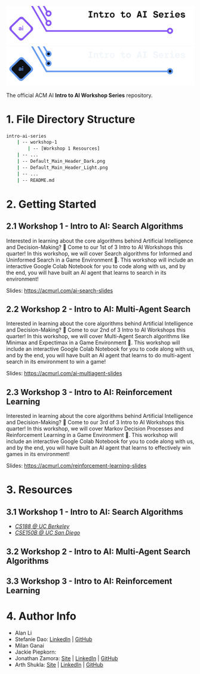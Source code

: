 <!-- 
    If you have any questions about this template, feel free to ask
    your Director for help!
-->


<!-- 
    SECTION: Header
    ---------
    Request new headers from you Director to fit your workshop!
-->

![Alt Text (Intro to AI Workshop Series)](./Default_Main_Header_Light.png#gh-light-mode-only)
![Alt Text (Intro to AI Workshop Series)](./Default_Main_Header_Dark.png#gh-dark-mode-only)

The official ACM AI **Intro to AI Workshop Series** repository.

<!-- 
    SECTION: Table of Contents
    ---------
    Mandatory Sections:
        - File Directory Structure
        - Getting Started
            - Give an interesting description of your workshop!
            - E.g. you can use the marketing descriptiong (w/o the emojis
              and make the nouns general ('you' becomes 'the reader'))
        - Resources
            - Images, papers, etc
    Other Possible Sections:
        - Datasets
            - Separate from 'Resources' to distinguish between inspiration and
              things like datasets used in a notebook
        - Anything else you'd like, but try not to be redundant!
-->

<!-- 
    SECTION: File Directory Structure
    ---------
    Write out your File Directory Structure below (make sure it's up-to-date)
-->

# 1. File Directory Structure

```bash
intro-ai-series
    | -- workshop-1
        | -- [Workshop 1 Resources]
    | -- ...
    | -- Default_Main_Header_Dark.png
    | -- Default_Main_Header_Light.png
    | -- ...
    | -- README.md
```

<!-- 
    SECTION: Getting Started
    ---------
    Brief description of your workshop here
-->

# 2. Getting Started

## 2.1 Workshop 1 - Intro to AI: Search Algorithms

<!-- 
    You can write something up for each worksop or use their marketing descriptions.
-->

Interested in learning about the core algorithms behind Artificial Intelligence and Decision-Making? 🧠 Come to our 1st of 3 Intro to AI Workshops this quarter! In this workshop, we will cover Search algorithms for Informed and Uninformed Search in a Game Environment 👾. This workshop will include an interactive Google Colab Notebook for you to code along with us, and by the end, you will have built an AI agent that learns to search in its environment! 

Slides: https://acmurl.com/ai-search-slides
<!-- 
    SECTION: Resources
    ---------
    Make sure to cite everything you use, whether directly or for inspiration!
-->

## 2.2 Workshop 2 - Intro to AI: Multi-Agent Search

<!-- 
    You can write something up for each worksop or use their marketing descriptions.
-->

Interested in learning about the core algorithms behind Artificial Intelligence and Decision-Making? 🧠 Come to our 2nd of 3 Intro to AI Workshops this quarter! In this workshop, we will cover Multi-Agent Search algorithms like Minimax and Expectimax in a Game Environment 👾. This workshop will include an interactive Google Colab Notebook for you to code along with us, and by the end, you will have built an AI agent that learns to do multi-agent search in its environment to win a game! 

Slides: https://acmurl.com/ai-multiagent-slides
<!-- 
    SECTION: Resources
    ---------
    Make sure to cite everything you use, whether directly or for inspiration!
-->

## 2.3 Workshop 3 - Intro to AI: Reinforcement Learning

<!-- 
    You can write something up for each worksop or use their marketing descriptions.
-->

Interested in learning about the core algorithms behind Artificial Intelligence and Decision-Making? 🧠 Come to our 3rd of 3 Intro to AI Workshops this quarter! In this workshop, we will cover Markov Decision Processes and Reinforcement Learning in a Game Environment 👾. This workshop will include an interactive Google Colab Notebook for you to code along with us, and by the end, you will have built an AI agent that learns to effectively win games in its environment! 

Slides: https://acmurl.com/reinforcement-learning-slides

<!-- 
    SECTION: Resources
    ---------
    Make sure to cite everything you use, whether directly or for inspiration!
-->

# 3. Resources

## 3.1 Workshop 1 - Intro to AI: Search Algorithms

- [*CS188 @ UC Berkeley*](https://inst.eecs.berkeley.edu/~cs188/fa21/)
- [*CSE150B @ UC San Diego*](https://www.dropbox.com/sh/6d4ltix5z613hja/AADzozy1BTP96x8xFNZad3HQa?dl=0)

## 3.2 Workshop 2 - Intro to AI: Multi-Agent Search Algorithms

## 3.3 Workshop 3 - Intro to AI: Reinforcement Learning


<!-- 
    SECTION: Author Info
    ---------
    Make sure to give yourself credit for your work by listing yourself and
    your partners below! Add your LinkedIn and GitHub!
-->

# 4. Author Info

- Alan Li
- Stefanie Dao: [LinkedIn](https://www.linkedin.com/in/stefanie-dao/) | [GitHub](https://github.com/StefanieDao)
- Milan Ganai
- Jackie Piepkorn: 
- Jonathan Zamora: [Site](https://jonzamora.dev/) | [LinkedIn](https://www.linkedin.com/in/jonzamora18/) | [GitHub](https://github.com/jonzamora)
- Arth Shukla: [Site](https://arth.website/) | [LinkedIn](https://www.linkedin.com/in/arth-shukla/) | [GitHub](https://github.com/arth-shukla)
